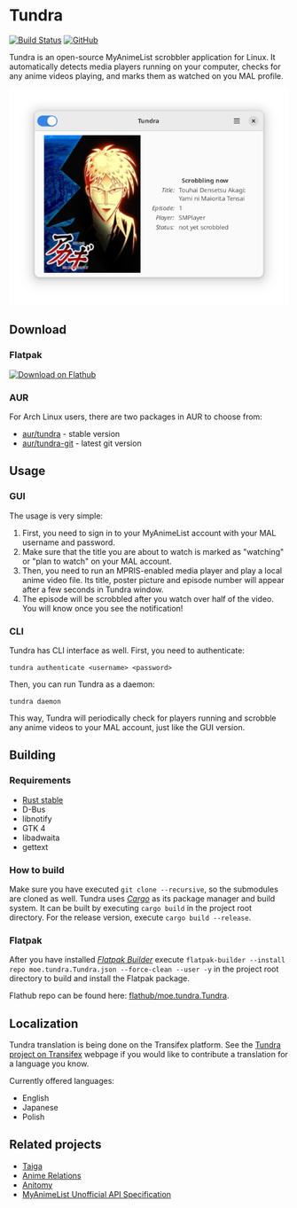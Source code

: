 # Tundra
[![Build Status](https://github.com/m4tx/tundra/workflows/Rust%20CI/badge.svg)](https://github.com/m4tx/tundra/actions)
[![GitHub](https://img.shields.io/github/license/m4tx/tundra)](https://github.com/m4tx/tundra/blob/master/LICENSE)

Tundra is an open-source MyAnimeList scrobbler application for Linux. It automatically detects media players running on your computer, checks for any anime videos playing, and marks them as watched on you MAL profile.

![Screenshot of Tundra](data/screenshot1.png)

## Download
### Flatpak
<a href="https://flathub.org/apps/details/moe.tundra.Tundra"><img width="240" alt="Download on Flathub" src="https://flathub.org/assets/badges/flathub-badge-en.svg"/></a>

### AUR
For Arch Linux users, there are two packages in AUR to choose from:
* [aur/tundra](https://aur.archlinux.org/packages/tundra/) - stable version
* [aur/tundra-git](https://aur.archlinux.org/packages/tundra-git/) - latest git version

## Usage

### GUI
The usage is very simple:

1. First, you need to sign in to your MyAnimeList account with your MAL username and password.
2. Make sure that the title you are about to watch is marked as "watching" or "plan to watch" on your MAL account.
3. Then, you need to run an MPRIS-enabled media player and play a local anime video file. Its title, poster picture and episode number will appear after a few seconds in Tundra window.
4. The episode will be scrobbled after you watch over half of the video. You will know once you see the notification!

### CLI
Tundra has CLI interface as well. First, you need to authenticate:

```
tundra authenticate <username> <password>
```

Then, you can run Tundra as a daemon:

```
tundra daemon
```

This way, Tundra will periodically check for players running and scrobble any anime videos to your MAL account, just like the GUI version. 

## Building
### Requirements
* [Rust stable](https://www.rust-lang.org/)
* D-Bus
* libnotify
* GTK 4
* libadwaita
* gettext

### How to build
Make sure you have executed `git clone --recursive`, so the submodules are cloned as well. Tundra uses [*Cargo*](https://doc.rust-lang.org/cargo/) as its package manager and build system. It can be built by executing `cargo build` in the project root directory. For the release version, execute `cargo build --release`.

### Flatpak
After you have installed [*Flatpak Builder*](https://docs.flatpak.org/en/latest/flatpak-builder.html) execute `flatpak-builder --install repo moe.tundra.Tundra.json --force-clean --user -y` in the project root directory to build and install the Flatpak package.

Flathub repo can be found here: [flathub/moe.tundra.Tundra](https://github.com/flathub/moe.tundra.Tundra).

## Localization

Tundra translation is being done on the Transifex platform. See the [Tundra project on Transifex](https://www.transifex.com/tundra/tundra/) webpage if you would like to contribute a translation for a language you know.

Currently offered languages:
* English
* Japanese
* Polish

## Related projects
* [Taiga](https://github.com/erengy/taiga)
* [Anime Relations](https://github.com/erengy/anime-relations)
* [Anitomy](https://github.com/erengy/anitomy)
* [MyAnimeList Unofficial API Specification](https://github.com/SuperMarcus/myanimelist-api-specification)
